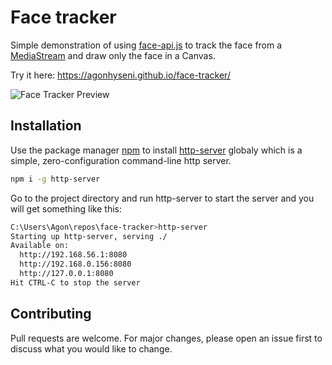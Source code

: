 
# Face tracker

Simple demonstration of using [face-api.js](https://www.npmjs.com/package/face-api.js) to track the face from a [MediaStream](https://developer.mozilla.org/en-US/docs/Web/API/MediaStream) and draw only the face in a Canvas.

Try it here: https://agonhyseni.github.io/face-tracker/

![Face Tracker Preview](./gif/preview.gif)

## Installation

Use the package manager [npm](https://www.npmjs.com/get-npm/) to install [http-server](https://www.npmjs.com/package/http-server/) globaly which is a simple, zero-configuration command-line http server.

```bash
npm i -g http-server
```
Go to the project directory and run http-server to start the server and you will get something like this:

```bash
C:\Users\Agon\repos\face-tracker>http-server
Starting up http-server, serving ./
Available on:
  http://192.168.56.1:8080
  http://192.168.0.156:8080
  http://127.0.0.1:8080
Hit CTRL-C to stop the server
```


## Contributing
Pull requests are welcome. For major changes, please open an issue first to discuss what you would like to change.

